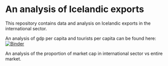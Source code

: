 # An analysis of Icelandic exports
This repository contains data and analysis on Icelandic exports in the international sector.

An analysis of gdp per capita and tourists per capita can be found here:
[![Binder](https://mybinder.org/badge_logo.svg)](https://mybinder.org/v2/gh/osvaldur-knudsen/iceland_exports/master?filepath=gdp_per_capita.ipynb)

An analysis of the proportion of market cap in international sector vs entire market.


